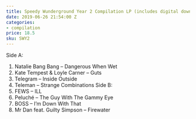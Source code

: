 ```yaml
---
title: Speedy Wunderground Year 2 Compilation LP (includes digital download)
date: 2019-06-26 21:54:00 Z
categories:
- compilation
price: 18.5
sku: SWY2
---
```


Side A:
1. Natalie Bang Bang – Dangerous When Wet
2. Kate Tempest & Loyle Carner – Guts
3. Telegram – Inside Outside
4. Teleman – Strange Combinations
Side B:
5. FEWS – ILL
6. Peluché – The Guy With The Gammy Eye
7. BOSS – I’m Down With That
8. Mr Dan feat. Guilty Simpson – Firewater

